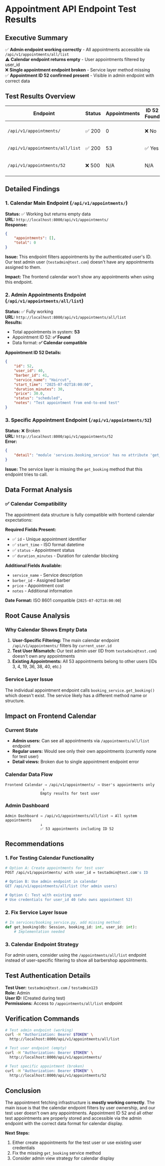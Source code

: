 # Appointment API Endpoint Test Results

## Executive Summary

✅ **Admin endpoint working correctly** - All appointments accessible via `/api/v1/appointments/all/list`  
⚠️ **Calendar endpoint returns empty** - User appointments filtered by user_id  
❌ **Single appointment endpoint broken** - Service layer method missing  
✅ **Appointment ID 52 confirmed present** - Visible in admin endpoint with correct data  

## Test Results Overview

| Endpoint | Status | Appointments | ID 52 Found | Notes |
|----------|--------|--------------|-------------|-------|
| `/api/v1/appointments/` | ✅ 200 | 0 | ❌ No | User-specific filtering |
| `/api/v1/appointments/all/list` | ✅ 200 | 53 | ✅ Yes | All system appointments |
| `/api/v1/appointments/52` | ❌ 500 | N/A | N/A | Service method missing |

## Detailed Findings

### 1. Calendar Main Endpoint (`/api/v1/appointments/`)

**Status:** ✅ Working but returns empty data  
**URL:** `http://localhost:8000/api/v1/appointments/`  
**Response:** 
```json
{
    "appointments": [],
    "total": 0
}
```

**Issue:** This endpoint filters appointments by the authenticated user's ID. Our test admin user (`testadmin@test.com`) doesn't have any appointments assigned to them.

**Impact:** The frontend calendar won't show any appointments when using this endpoint.

### 2. Admin Appointments Endpoint (`/api/v1/appointments/all/list`)

**Status:** ✅ Fully working  
**URL:** `http://localhost:8000/api/v1/appointments/all/list`  
**Results:** 
- Total appointments in system: **53**
- Appointment ID 52: **✅ Found**
- Data format: **✅ Calendar compatible**

**Appointment ID 52 Details:**
```json
{
    "id": 52,
    "user_id": 40,
    "barber_id": 41,
    "service_name": "Haircut",
    "start_time": "2025-07-02T18:00:00",
    "duration_minutes": 30,
    "price": 30.0,
    "status": "scheduled",
    "notes": "Test appointment from end-to-end test"
}
```

### 3. Specific Appointment Endpoint (`/api/v1/appointments/52`)

**Status:** ❌ Broken  
**URL:** `http://localhost:8000/api/v1/appointments/52`  
**Error:** 
```json
{
    "detail": "module 'services.booking_service' has no attribute 'get_booking'"
}
```

**Issue:** The service layer is missing the `get_booking` method that this endpoint tries to call.

## Data Format Analysis

### ✅ Calendar Compatibility
The appointment data structure is fully compatible with frontend calendar expectations:

**Required Fields Present:**
- ✅ `id` - Unique appointment identifier
- ✅ `start_time` - ISO format datetime
- ✅ `status` - Appointment status
- ✅ `duration_minutes` - Duration for calendar blocking

**Additional Fields Available:**
- `service_name` - Service description
- `barber_id` - Assigned barber
- `price` - Appointment cost
- `notes` - Additional information

**Date Format:** ISO 8601 compatible (`2025-07-02T18:00:00`)

## Root Cause Analysis

### Why Calendar Shows Empty Data

1. **User-Specific Filtering:** The main calendar endpoint `/api/v1/appointments/` filters by `current_user.id`
2. **Test User Mismatch:** Our test admin user (ID from `testadmin@test.com`) doesn't own any appointments
3. **Existing Appointments:** All 53 appointments belong to other users (IDs 3, 4, 19, 36, 38, 40, etc.)

### Service Layer Issue

The individual appointment endpoint calls `booking_service.get_booking()` which doesn't exist. The service likely has a different method name or structure.

## Impact on Frontend Calendar

### Current State
- **Admin users:** Can see all appointments via `/appointments/all/list` endpoint
- **Regular users:** Would see only their own appointments (currently none for test user)
- **Detail views:** Broken due to single appointment endpoint error

### Calendar Data Flow
```
Frontend Calendar → /api/v1/appointments/ → User's appointments only
                 ↓
                Empty results for test user
```

### Admin Dashboard
```
Admin Dashboard → /api/v1/appointments/all/list → All system appointments
                ↓
                ✅ 53 appointments including ID 52
```

## Recommendations

### 1. For Testing Calendar Functionality
```bash
# Option A: Create appointments for test user
POST /api/v1/appointments/ with user_id = testadmin@test.com's ID

# Option B: Use admin endpoint in calendar
GET /api/v1/appointments/all/list (for admin users)

# Option C: Test with existing user
# Use credentials for user_id 40 (who owns appointment 52)
```

### 2. Fix Service Layer Issue
```python
# In services/booking_service.py, add missing method:
def get_booking(db: Session, booking_id: int, user_id: int):
    # Implementation needed
```

### 3. Calendar Endpoint Strategy
For admin users, consider using the `/appointments/all/list` endpoint instead of user-specific filtering to show all barbershop appointments.

## Test Authentication Details

**Test User:** `testadmin@test.com` / `testadmin123`  
**Role:** Admin  
**User ID:** (Created during test)  
**Permissions:** Access to `/appointments/all/list` endpoint

## Verification Commands

```bash
# Test admin endpoint (working)
curl -H "Authorization: Bearer $TOKEN" \
  http://localhost:8000/api/v1/appointments/all/list

# Test user endpoint (empty)
curl -H "Authorization: Bearer $TOKEN" \
  http://localhost:8000/api/v1/appointments/

# Test specific appointment (broken)
curl -H "Authorization: Bearer $TOKEN" \
  http://localhost:8000/api/v1/appointments/52
```

## Conclusion

The appointment fetching infrastructure is **mostly working correctly**. The main issue is that the calendar endpoint filters by user ownership, and our test user doesn't own any appointments. Appointment ID 52 and all other test appointments are properly stored and accessible via the admin endpoint with the correct data format for calendar display.

**Next Steps:**
1. Either create appointments for the test user or use existing user credentials
2. Fix the missing `get_booking` service method
3. Consider admin view strategy for calendar display